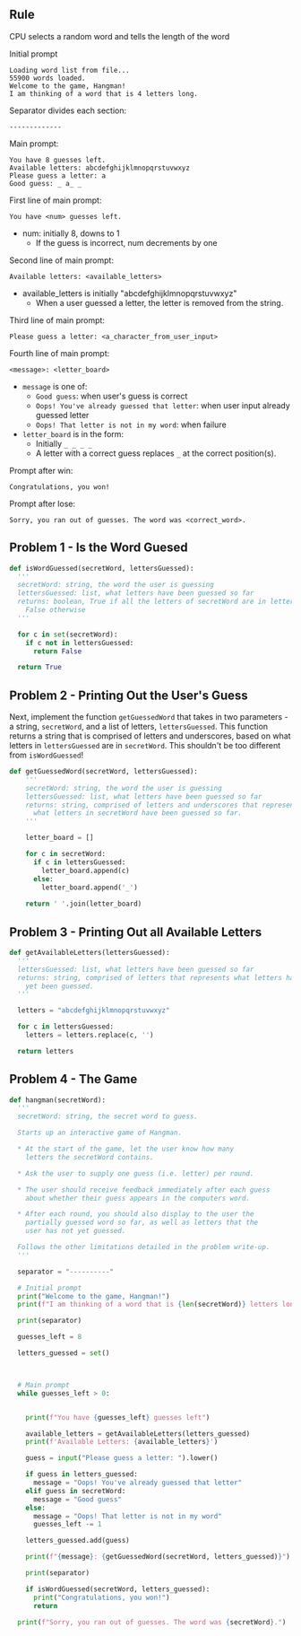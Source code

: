 
## Rule

CPU selects a random word and tells the length of the word

Initial prompt
```
Loading word list from file...
55900 words loaded.
Welcome to the game, Hangman!
I am thinking of a word that is 4 letters long.
```

Separator divides each section:
```
-------------
```

Main prompt:
```
You have 8 guesses left.
Available letters: abcdefghijklmnopqrstuvwxyz
Please guess a letter: a
Good guess: _ a_ _
```

First line of main prompt:
```
You have <num> guesses left.
```
- num: initially 8, downs to 1
	- If the guess is incorrect, num decrements by one

Second line of main prompt:
```
Available letters: <available_letters>
```
- available_letters is initially "abcdefghijklmnopqrstuvwxyz"
	- When a user guessed a letter, the letter is removed from the string.

Third line of main prompt:
```
Please guess a letter: <a_character_from_user_input>
```

Fourth line of main prompt:
```
<message>: <letter_board>
```
- `message` is one of:
	- `Good guess`: when user's guess is correct
	- `Oops! You've already guessed that letter`: when user input already guessed letter
	- `Oops! That letter is not in my word`: when failure
- `letter_board` is in the form:
	- Initially `_ _ _ _`
	- A letter with a correct guess replaces `_` at the correct position(s).

Prompt after win:
```
Congratulations, you won!
```

Prompt after lose:
```
Sorry, you ran out of guesses. The word was <correct_word>.
```


## Problem 1 - Is the Word Guesed

```python
def isWordGuessed(secretWord, lettersGuessed):
  '''
  secretWord: string, the word the user is guessing
  lettersGuessed: list, what letters have been guessed so far
  returns: boolean, True if all the letters of secretWord are in lettersGuessed;
    False otherwise
  '''

  for c in set(secretWord):
    if c not in lettersGuessed:
      return False

  return True
```


## Problem 2 - Printing Out the User's Guess
Next, implement the function `getGuessedWord` that takes in two parameters - a string, `secretWord`, and a list of letters, `lettersGuessed`. This function returns a string that is comprised of letters and underscores, based on what letters in `lettersGuessed` are in `secretWord`. This shouldn't be too different from `isWordGuessed`!


```python
def getGuessedWord(secretWord, lettersGuessed):
    '''
    secretWord: string, the word the user is guessing
    lettersGuessed: list, what letters have been guessed so far
    returns: string, comprised of letters and underscores that represents
      what letters in secretWord have been guessed so far.
    '''

    letter_board = []

    for c in secretWord:
      if c in lettersGuessed:
        letter_board.append(c)
      else:
        letter_board.append('_')
    
    return ' '.join(letter_board)
```

## Problem 3 - Printing Out all Available Letters

```python
def getAvailableLetters(lettersGuessed):
  '''
  lettersGuessed: list, what letters have been guessed so far
  returns: string, comprised of letters that represents what letters have not
    yet been guessed.
  '''

  letters = "abcdefghijklmnopqrstuvwxyz"

  for c in lettersGuessed:
    letters = letters.replace(c, '')

  return letters
```

## Problem 4 - The Game

```python
def hangman(secretWord):
  '''
  secretWord: string, the secret word to guess.

  Starts up an interactive game of Hangman.

  * At the start of the game, let the user know how many 
    letters the secretWord contains.

  * Ask the user to supply one guess (i.e. letter) per round.

  * The user should receive feedback immediately after each guess 
    about whether their guess appears in the computers word.

  * After each round, you should also display to the user the 
    partially guessed word so far, as well as letters that the 
    user has not yet guessed.

  Follows the other limitations detailed in the problem write-up.
  '''

  separator = "----------"

  # Initial prompt
  print("Welcome to the game, Hangman!")
  print(f"I am thinking of a word that is {len(secretWord)} letters long.")

  print(separator)

  guesses_left = 8

  letters_guessed = set()



  # Main prompt
  while guesses_left > 0:


    print(f"You have {guesses_left} guesses left")

    available_letters = getAvailableLetters(letters_guessed)
    print(f'Available Letters: {available_letters}')

    guess = input("Please guess a letter: ").lower()

    if guess in letters_guessed:
      message = "Oops! You've already guessed that letter"
    elif guess in secretWord:
      message = "Good guess"
    else:
      message = "Oops! That letter is not in my word"
      guesses_left -= 1

    letters_guessed.add(guess)

    print(f"{message}: {getGuessedWord(secretWord, letters_guessed)}")

    print(separator)

    if isWordGuessed(secretWord, letters_guessed):
      print("Congratulations, you won!")
      return

  print(f"Sorry, you ran out of guesses. The word was {secretWord}.")
```